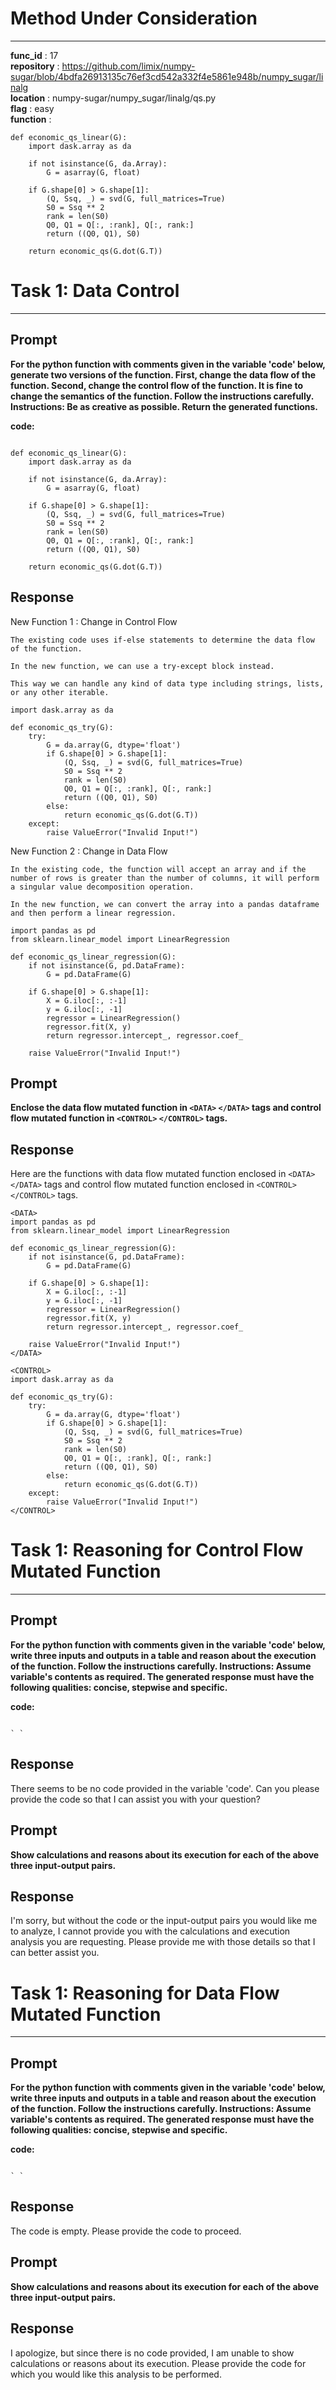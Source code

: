 # Method Under Consideration

---

**func_id** : 17 <br/> 
 **repository** : https://github.com/limix/numpy-sugar/blob/4bdfa26913135c76ef3cd542a332f4e5861e948b/numpy_sugar/linalg <br/> 
**location** : numpy-sugar/numpy_sugar/linalg/qs.py <br/> 
**flag** : easy <br/> 
**function** : <br/> 
``` <br/> 
def economic_qs_linear(G):
    import dask.array as da

    if not isinstance(G, da.Array):
        G = asarray(G, float)

    if G.shape[0] > G.shape[1]:
        (Q, Ssq, _) = svd(G, full_matrices=True)
        S0 = Ssq ** 2
        rank = len(S0)
        Q0, Q1 = Q[:, :rank], Q[:, rank:]
        return ((Q0, Q1), S0)

    return economic_qs(G.dot(G.T)) 
``` 


# Task 1: Data Control

---

## Prompt

**For the python function with comments given in the variable 'code' below, generate two versions of the function. First, change the data flow of the function. Second, change the control flow of the function. It is fine to change the semantics of the function. Follow the instructions carefully. Instructions: Be as creative as possible. Return the generated functions.**

**code:**

```

def economic_qs_linear(G):
    import dask.array as da

    if not isinstance(G, da.Array):
        G = asarray(G, float)

    if G.shape[0] > G.shape[1]:
        (Q, Ssq, _) = svd(G, full_matrices=True)
        S0 = Ssq ** 2
        rank = len(S0)
        Q0, Q1 = Q[:, :rank], Q[:, rank:]
        return ((Q0, Q1), S0)

    return economic_qs(G.dot(G.T))

```

## Response

New Function 1 : Change in Control Flow
```
The existing code uses if-else statements to determine the data flow of the function. 

In the new function, we can use a try-except block instead. 

This way we can handle any kind of data type including strings, lists, or any other iterable.
```

```
import dask.array as da

def economic_qs_try(G):
    try:
        G = da.array(G, dtype='float')
        if G.shape[0] > G.shape[1]:
            (Q, Ssq, _) = svd(G, full_matrices=True)
            S0 = Ssq ** 2
            rank = len(S0)
            Q0, Q1 = Q[:, :rank], Q[:, rank:]
            return ((Q0, Q1), S0)
        else:
            return economic_qs(G.dot(G.T))
    except:
        raise ValueError("Invalid Input!")
```


New Function 2 : Change in Data Flow
```
In the existing code, the function will accept an array and if the number of rows is greater than the number of columns, it will perform a singular value decomposition operation. 

In the new function, we can convert the array into a pandas dataframe and then perform a linear regression.
```

```
import pandas as pd
from sklearn.linear_model import LinearRegression

def economic_qs_linear_regression(G):
    if not isinstance(G, pd.DataFrame):
        G = pd.DataFrame(G)

    if G.shape[0] > G.shape[1]:
        X = G.iloc[:, :-1]
        y = G.iloc[:, -1]
        regressor = LinearRegression()
        regressor.fit(X, y)
        return regressor.intercept_, regressor.coef_
    
    raise ValueError("Invalid Input!")
```

## Prompt

**Enclose the data flow mutated function in `<DATA>` `</DATA>` tags and control flow mutated function in `<CONTROL>` `</CONTROL>` tags.**

## Response

Here are the functions with data flow mutated function enclosed in `<DATA>` `</DATA>` tags and control flow mutated function enclosed in `<CONTROL>` `</CONTROL>` tags.

```
<DATA>
import pandas as pd
from sklearn.linear_model import LinearRegression

def economic_qs_linear_regression(G):
    if not isinstance(G, pd.DataFrame):
        G = pd.DataFrame(G)

    if G.shape[0] > G.shape[1]:
        X = G.iloc[:, :-1]
        y = G.iloc[:, -1]
        regressor = LinearRegression()
        regressor.fit(X, y)
        return regressor.intercept_, regressor.coef_
    
    raise ValueError("Invalid Input!")
</DATA>
```

```
<CONTROL>
import dask.array as da

def economic_qs_try(G):
    try:
        G = da.array(G, dtype='float')
        if G.shape[0] > G.shape[1]:
            (Q, Ssq, _) = svd(G, full_matrices=True)
            S0 = Ssq ** 2
            rank = len(S0)
            Q0, Q1 = Q[:, :rank], Q[:, rank:]
            return ((Q0, Q1), S0)
        else:
            return economic_qs(G.dot(G.T))
    except:
        raise ValueError("Invalid Input!")
</CONTROL>
```

# Task 1: Reasoning for Control Flow Mutated Function

---

## Prompt

**For the python function with comments given in the variable 'code' below, write three inputs and outputs in a table and reason about the execution of the function. Follow the instructions carefully. Instructions: Assume variable's contents as required. The generated response must have the following qualities: concise, stepwise and specific.**

**code:**

```

` `

```

## Response

There seems to be no code provided in the variable 'code'. Can you please provide the code so that I can assist you with your question?

## Prompt

**Show calculations and reasons about its execution for each of the above three input-output pairs.**

## Response

I'm sorry, but without the code or the input-output pairs you would like me to analyze, I cannot provide you with the calculations and execution analysis you are requesting. Please provide me with those details so that I can better assist you.

# Task 1: Reasoning for Data Flow Mutated Function

---

## Prompt

**For the python function with comments given in the variable 'code' below, write three inputs and outputs in a table and reason about the execution of the function. Follow the instructions carefully. Instructions: Assume variable's contents as required. The generated response must have the following qualities: concise, stepwise and specific.**

**code:**

```

` `

```

## Response

The code is empty. Please provide the code to proceed.

## Prompt

**Show calculations and reasons about its execution for each of the above three input-output pairs.**

## Response

I apologize, but since there is no code provided, I am unable to show calculations or reasons about its execution. Please provide the code for which you would like this analysis to be performed.